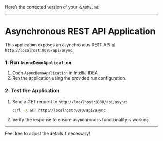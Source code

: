 Here’s the corrected version of your `README.md`:

---

# Asynchronous REST API Application

This application exposes an asynchronous REST API at `http://localhost:8080/api/async`.

### 1. Run `AsyncDemoApplication`

1. Open `AsyncDemoApplication` in IntelliJ IDEA.
2. Run the application using the provided run configuration.

### 2. Test the Application

1. Send a GET request to `http://localhost:8080/api/async`:

   ```bash
   curl -X GET http://localhost:8080/api/async
   ```

2. Verify the response to ensure asynchronous functionality is working.

---

Feel free to adjust the details if necessary!
